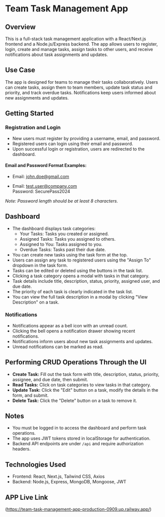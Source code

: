  # Team Task Management App

## Overview
This is a full-stack task management application with a React/Next.js frontend and a Node.js/Express backend. The app allows users to register, login, create and manage tasks, assign tasks to other users, and receive notifications about task assignments and updates.

## Use Case
The app is designed for teams to manage their tasks collaboratively. Users can create tasks, assign them to team members, update task status and priority, and track overdue tasks. Notifications keep users informed about new assignments and updates.

## Getting Started

### Registration and Login
- New users must register by providing a username, email, and password.
- Registered users can login using their email and password.
- Upon successful login or registration, users are redirected to the dashboard.

#### Email and Password Format Examples:
- Email: john.doe@gmail.com  


- Email: test.user@company.com  
  Password: SecurePass2024  

*Note: Password length should be at least 8 characters.*
## Dashboard
- The dashboard displays task categories:
  - Your Tasks: Tasks you created or assigned.
  - Assigned Tasks: Tasks you assigned to others.
  - Assigned to You: Tasks assigned to you.
  - Overdue Tasks: Tasks past their due date.
- You can create new tasks using the task form at the top.
- Users can assign any task to registered users using the "Assign To" dropdown in the task form.
- Tasks can be edited or deleted using the buttons in the task list.
- Clicking a task category opens a modal with tasks in that category.
- Task details include title, description, status, priority, assigned user, and due date.
- The priority of each task is clearly indicated in the task list.
- You can view the full task description in a modal by clicking "View Description" on a task.

### Notifications
- Notifications appear as a bell icon with an unread count.
- Clicking the bell opens a notification drawer showing recent notifications.
- Notifications inform users about new task assignments and updates.
- Unread notifications can be marked as read.

## Performing CRUD Operations Through the UI
- **Create Task:** Fill out the task form with title, description, status, priority, assignee, and due date, then submit.
- **Read Tasks:** Click on task categories to view tasks in that category.
- **Update Task:** Click the "Edit" button on a task, modify the details in the form, and submit.
- **Delete Task:** Click the "Delete" button on a task to remove it.

## Notes
- You must be logged in to access the dashboard and perform task operations.
- The app uses JWT tokens stored in localStorage for authentication.
- Backend API endpoints are under `/api` and require authorization headers.

## Technologies Used
- Frontend: React, Next.js, Tailwind CSS, Axios
- Backend: Node.js, Express, MongoDB, Mongoose, JWT

## APP Live Link
(https://team-task-management-app-production-0909.up.railway.app/)
